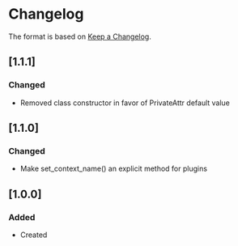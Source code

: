# Changelog
The format is based on [Keep a Changelog](https://keepachangelog.com/en/1.0.0/).

## [1.1.1]
### Changed
- Removed class constructor in favor of PrivateAttr default value

## [1.1.0]
### Changed
- Make set_context_name() an explicit method for plugins

## [1.0.0]
### Added
- Created
